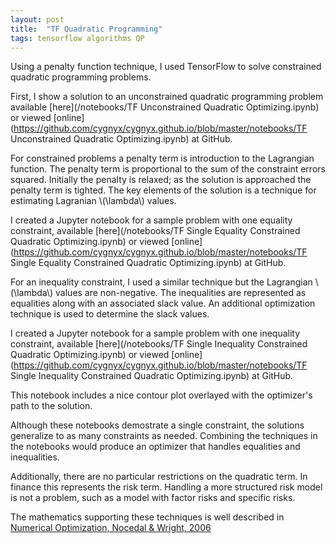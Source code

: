 ```yaml
---
layout: post
title:  "TF Quadratic Programming"
tags: tensorflow algorithms QP
---
```

Using a penalty function technique, I used TensorFlow to solve
constrained quadratic programming problems.

First, I show a solution to an unconstrained quadratic programming problem
available [here](/notebooks/TF Unconstrained Quadratic Optimizing.ipynb)
or viewed [online](https://github.com/cygnyx/cygnyx.github.io/blob/master/notebooks/TF Unconstrained Quadratic Optimizing.ipynb) at GitHub.

For constrained problems a penalty term is introduction to the Lagrangian function.
The penalty term is proportional to the sum of the constraint errors squared.
Initially the penalty is relaxed; as the solution is approached
the penalty term is tighted.
The key elements of the solution is a technique for estimating Lagranian
\\(\lambda\\) values.

I created a Jupyter notebook for
a sample problem with one equality constraint,
available [here](/notebooks/TF Single Equality Constrained Quadratic Optimizing.ipynb)
or viewed [online](https://github.com/cygnyx/cygnyx.github.io/blob/master/notebooks/TF Single Equality Constrained Quadratic Optimizing.ipynb) at GitHub.

For an inequality constraint, I used a similar technique but the Lagrangian \\(\lambda\\) values are non-negative.
The inequalities are represented as equalities along with an associated slack value.
An additional optimization technique is used to determine the slack values.

I created a Jupyter notebook for
a sample problem with one inequality constraint,
available [here](/notebooks/TF Single Inequality Constrained Quadratic Optimizing.ipynb)
or viewed [online](https://github.com/cygnyx/cygnyx.github.io/blob/master/notebooks/TF Single Inequality Constrained Quadratic Optimizing.ipynb) at GitHub.

This notebook includes a nice contour plot overlayed with the optimizer's path to the solution.

Although these notebooks demostrate a single constraint,
the solutions generalize to as many constraints as needed.
Combining the techniques in the notebooks would produce an
optimizer that handles equalities and inequalities.

Additionally, there are no particular restrictions on the quadratic term.
In finance this represents the risk term.
Handling a more structured risk model is not a problem,
such as a model with factor risks and specific risks.

The mathematics supporting these techniques is well described in
[Numerical Optimization, Nocedal & Wright, 2006](http://www.bioinfo.org.cn/~wangchao/maa/Numerical_Optimization.pdf)

